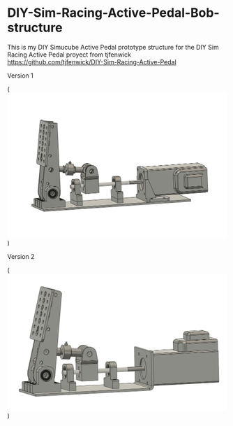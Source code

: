 # DIY-Sim-Racing-Active-Pedal-Bob-structure

This is my DIY Simucube Active Pedal prototype structure for the DIY Sim Racing Active Pedal proyect from tjfenwick https://github.com/tjfenwick/DIY-Sim-Racing-Active-Pedal

Version 1

(![Alt text](CAD%20BOB/Image.png))

Version 2

(![Alt text](CAD%20BOB/Image2.png))
